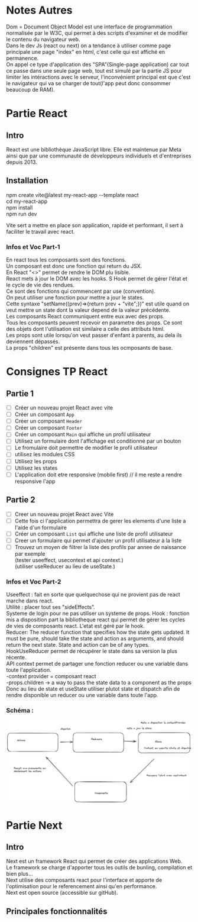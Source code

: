 # Notes Autres
Dom = Document Object Model est une interface de programmation normalisée par le W3C, qui permet à des scripts d'examiner et de modifier le contenu du navigateur web.  
Dans le dev Js (react ou next) on a tendance à utiliser comme page principale une page "index" en html, c'est celle qui est affiché en permanence.  
On appel ce type d'application des "SPA"(Single-page application) car tout ce passe dans une seule page web, tout est simulé par la partie JS pour limiter les intéractions avec le serveur, l'inconvénient principal est que c'est le navigateur qui va se charger de tout(l'app peut donc consommer beaucoup de RAM).  

# Partie React

## Intro
React est une bibliothèque JavaScript libre. Elle est maintenue par Meta ainsi que par une communauté de développeurs individuels et d'entreprises depuis 2013.

## Installation
npm create vite@latest my-react-app --template react  
cd my-react-app  
npm install  
npm run dev  

Vite sert a mettre en place son application, rapide et performant, il sert à faciliter le travail avec react.

### Infos et Voc Part-1
En react tous les composants sont des fonctions.  
Un composant est donc une fonction qui return du JSX.  
En React "<>" permet de rendre le DOM plu lisible.  
React mets à jour le DOM avec les hooks.  S
Hook permet de gérer l'état et le cycle de vie des rendues.  
Ce sont des fonctions qui commencent par use (convention).  
On peut utiliser une fonction pour mettre a jour le states.  
Cette syntaxe "setName((prev)=>{return prev + "vite";})" est utile quand on veut mettre un state dont la valeur depend de la valeur précédente.  
Les composants React communiquent entre eux avec des props.  
Tous les composants peuvent recevoir en parametre des props. 
Ce sont des objets dont l'utilisation est similaire a celle des attributs html.  
Les props sont utile lorsqu'on veut passer d'enfant à parents, au dela ils deviennent dépassés.  
La props "children" est présente dans tous les ocmposants de base.  

# Consignes TP React

## Partie 1
- [ ] Créer un nouveau projet React avec vite
- [ ] Créer un composant `App`
- [ ] Créer un composant `Header`
- [ ] Créer un composant `Footer`
- [ ] Créer un composant `Main` qui affiche un profil utilisateur
- [ ] Utilisez un formulaire dont l'affichage est conditionné par un bouton
- [ ] Le fromulaire doit permettre de modifier le profil utilisateur
- [ ] utilisez les modules CSS
- [ ] Utilisez les props
- [ ] Utilisez les states
- [ ] L'application doit etre responsive (mobile first)
// il me reste a rendre responsive l'app

## Partie 2
- [ ] Creer un nouveau projet React avec Vite
- [ ] Cette fois ci l'application permettra de gerer les elements d'une liste a l'aide d'un formulaire
- [ ] Créer un composant `List` qui affiche une liste de profil utilisateur
- [ ] Creer un formulaire qui permet d'ajouter un profil utilisateur à la liste
- [ ] Trouvez un moyen de filtrer la liste des profils par annee de naissance par exemple  
(tester useeffect, usecontext et api context.)  
(utiliser useReducer au lieu de useState.)  

### Infos et Voc Part-2
Useeffect : fait en sorte que quelquechose qui ne provient pas de react marche dans react.  
Utilité : placer tout ses "sideEffects".  
Systeme de login pour ne pas utiliser un systeme de props. 
Hook : fonction mis a disposition part la bibliotheque react qui permet de gérer les cycles de vies de composants react.
L'etat est géré par le hook.  
Reducer: The reducer function that specifies how the state gets updated. It must be pure, should take the state and action as arguments, and should return the next state. State and action can be of any types.  
HookUseReducer permet de récupérer le state dans sa version la plus récente.  
API context permet de partager une fonction reducer ou une variable dans toute l'application.  
-context provider = composant react  
-props.children -> a way to pass the state data to a component as the props  
Donc au lieu de state et useState utiliser plutot state et dispatch afin de rendre disponible un reducer ou une variable dans toute l'app.  
### Schéma :  
![Cours](store.png "Schéma")  

# Partie Next

## Intro
Next est un framework React qui permet de créer des applications Web.  
Le framework se charge d'apporter tous les outils de bunling, compilation et bien plus...  
Next utilise des composants react pour l'interface et apporte de l'optimisation pour le referencement ainsi qu'en performance.  
Next est open source (accessible sur gitHub).

## Principales fonctionnalités